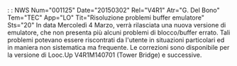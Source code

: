  :  : NWS Num="001125" Date="20150302" Rel="V4R1" Atr="G. Del Bono" Tem="TEC" App="LO" Tit="Risoluzione problemi buffer emulatore" Sts="20"
In data Mercoledì 4 Marzo, verrà rilasciata una nuova versione di emulatore, che non presenta più alcuni problemi di blocco/buffer errato. Tali problemi potevano essere riscontrati da l'utente in situazioni particolari ed in maniera non sistematica ma frequente.
Le correzioni sono disponibile per la versione di Looc.Up V4R1M140701 (Tower Bridge) e successive.
